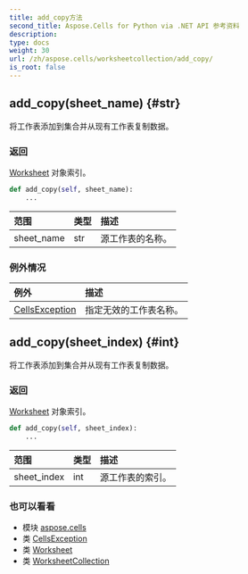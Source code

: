 ```yaml
---
title: add_copy方法
second_title: Aspose.Cells for Python via .NET API 参考资料
description:
type: docs
weight: 30
url: /zh/aspose.cells/worksheetcollection/add_copy/
is_root: false
---
```

##  add_copy(sheet_name) {#str}
将工作表添加到集合并从现有工作表复制数据。


### 返回

[Worksheet](/cells/python-net/zh/aspose.cells/worksheet) 对象索引。


```python
def add_copy(self, sheet_name):
    ...
```


|范围|类型|描述|
| :- | :- | :- |
| sheet_name | str |源工作表的名称。|
### 例外情况
|例外|描述|
| :- | :- |
| [CellsException](/cells/python-net/zh/aspose.cells/cellsexception) |指定无效的工作表名称。|




##  add_copy(sheet_index) {#int}
将工作表添加到集合并从现有工作表复制数据。


### 返回

[Worksheet](/cells/python-net/zh/aspose.cells/worksheet) 对象索引。


```python
def add_copy(self, sheet_index):
    ...
```


|范围|类型|描述|
| :- | :- | :- |
| sheet_index | int |源工作表的索引。|



### 也可以看看
* 模块 [aspose.cells](../../)
* 类 [CellsException](/cells/python-net/zh/aspose.cells/cellsexception)
* 类 [Worksheet](/cells/python-net/zh/aspose.cells/worksheet)
* 类 [WorksheetCollection](/cells/python-net/zh/aspose.cells/worksheetcollection)
